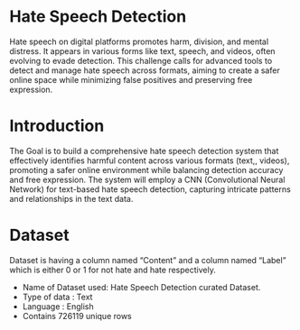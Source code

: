 # Hate Speech Detection
Hate speech on digital platforms promotes harm, division, and mental distress. It appears in various forms like text, speech, and videos, often evolving to evade detection. This challenge calls for advanced tools to detect and manage hate speech across formats, aiming to create a safer online space while minimizing false positives and preserving free expression.

# Introduction
The Goal is to build a comprehensive hate speech detection system that effectively identifies harmful content across various formats (text,, videos), promoting a safer online environment while balancing detection accuracy and free expression.
The system will employ a CNN (Convolutional Neural Network) for text-based hate speech detection, capturing intricate patterns and relationships in the text data.

# Dataset
Dataset is having a column named “Content” and a column named “Label” which is either 0 or 1 for not hate and hate respectively.
- Name of Dataset used: Hate Speech Detection curated Dataset.
- Type of data : Text
- Language : English
- Contains 726119 unique rows

